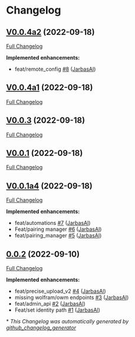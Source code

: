 # Changelog

## [V0.0.4a2](https://github.com/OpenVoiceOS/selene_api/tree/V0.0.4a2) (2022-09-18)

[Full Changelog](https://github.com/OpenVoiceOS/selene_api/compare/V0.0.4a1...V0.0.4a2)

**Implemented enhancements:**

- feat/remote\_config [\#8](https://github.com/OpenVoiceOS/selene_api/pull/8) ([JarbasAl](https://github.com/JarbasAl))

## [V0.0.4a1](https://github.com/OpenVoiceOS/selene_api/tree/V0.0.4a1) (2022-09-18)

[Full Changelog](https://github.com/OpenVoiceOS/selene_api/compare/V0.0.3...V0.0.4a1)

## [V0.0.3](https://github.com/OpenVoiceOS/selene_api/tree/V0.0.3) (2022-09-18)

[Full Changelog](https://github.com/OpenVoiceOS/selene_api/compare/V0.0.1...V0.0.3)

## [V0.0.1](https://github.com/OpenVoiceOS/selene_api/tree/V0.0.1) (2022-09-18)

[Full Changelog](https://github.com/OpenVoiceOS/selene_api/compare/V0.0.1a4...V0.0.1)

## [V0.0.1a4](https://github.com/OpenVoiceOS/selene_api/tree/V0.0.1a4) (2022-09-18)

[Full Changelog](https://github.com/OpenVoiceOS/selene_api/compare/0.0.2...V0.0.1a4)

**Implemented enhancements:**

- feat/automations [\#7](https://github.com/OpenVoiceOS/selene_api/pull/7) ([JarbasAl](https://github.com/JarbasAl))
- Feat/pairing manager [\#6](https://github.com/OpenVoiceOS/selene_api/pull/6) ([JarbasAl](https://github.com/JarbasAl))
- feat/pairing\_manager [\#5](https://github.com/OpenVoiceOS/selene_api/pull/5) ([JarbasAl](https://github.com/JarbasAl))

## [0.0.2](https://github.com/OpenVoiceOS/selene_api/tree/0.0.2) (2022-09-10)

[Full Changelog](https://github.com/OpenVoiceOS/selene_api/compare/a4dbde9e07343bbff10ce7072e89d0e56c36ce78...0.0.2)

**Implemented enhancements:**

- feat/precise\_upload\_v2 [\#4](https://github.com/OpenVoiceOS/selene_api/pull/4) ([JarbasAl](https://github.com/JarbasAl))
- missing wolfram/owm endpoints [\#3](https://github.com/OpenVoiceOS/selene_api/pull/3) ([JarbasAl](https://github.com/JarbasAl))
- feat/admin\_api [\#2](https://github.com/OpenVoiceOS/selene_api/pull/2) ([JarbasAl](https://github.com/JarbasAl))
- Feat/set identity path [\#1](https://github.com/OpenVoiceOS/selene_api/pull/1) ([JarbasAl](https://github.com/JarbasAl))



\* *This Changelog was automatically generated by [github_changelog_generator](https://github.com/github-changelog-generator/github-changelog-generator)*
